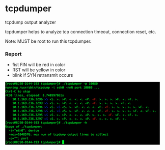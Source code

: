 # tcpdumper
tcpdump output analyzer

tcpdumper helps to analyze tcp connection timeout, connection reset, etc.

Note: MUST be root to run this tcpdumper.

### Report

- fist FIN will be red in color
- RST will be yellow in color
- blink if SYN retransmit occurs

![sample](https://github.com/funkygao/tcpdumper/blob/master/.resources/sample.png)
